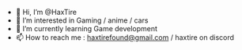 - 👋 Hi, I’m @HaxTire
- 👀 I’m interested in Gaming / anime / cars
- 🌱 I’m currently learning Game development
- 📫 How to reach me : haxtirefound@gmail.com / haxtire on discord

<!---
HaxTire/HaxTire is a ✨ special ✨ repository because its `README.md` (this file) appears on your GitHub profile.
You can click the Preview link to take a look at your changes.
--->

